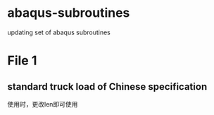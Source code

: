 # abaqus-subroutines
updating set of abaqus subroutines
# File 1
## standard truck load of Chinese specification
使用时，更改len即可使用
